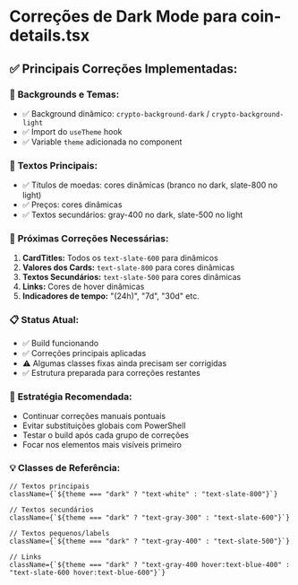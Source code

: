 # Correções de Dark Mode para coin-details.tsx

## ✅ Principais Correções Implementadas:

### 🎨 **Backgrounds e Temas:**

- ✅ Background dinâmico: `crypto-background-dark` / `crypto-background-light`
- ✅ Import do `useTheme` hook
- ✅ Variable `theme` adicionada no component

### 📝 **Textos Principais:**

- ✅ Títulos de moedas: cores dinâmicas (branco no dark, slate-800 no light)
- ✅ Preços: cores dinâmicas
- ✅ Textos secundários: gray-400 no dark, slate-500 no light

### 🔧 **Próximas Correções Necessárias:**

1. **CardTitles:** Todos os `text-slate-600` para dinâmicos
2. **Valores dos Cards:** `text-slate-800` para cores dinâmicas
3. **Textos Secundários:** `text-slate-500` para cores dinâmicas
4. **Links:** Cores de hover dinâmicas
5. **Indicadores de tempo:** "(24h)", "7d", "30d" etc.

### 📋 **Status Atual:**

- ✅ Build funcionando
- ✅ Correções principais aplicadas
- ⚠️ Algumas classes fixas ainda precisam ser corrigidas
- ✅ Estrutura preparada para correções restantes

### 🎯 **Estratégia Recomendada:**

- Continuar correções manuais pontuais
- Evitar substituições globais com PowerShell
- Testar o build após cada grupo de correções
- Focar nos elementos mais visíveis primeiro

### 💡 **Classes de Referência:**

```tsx
// Textos principais
className={`${theme === "dark" ? "text-white" : "text-slate-800"}`}

// Textos secundários
className={`${theme === "dark" ? "text-gray-300" : "text-slate-600"}`}

// Textos pequenos/labels
className={`${theme === "dark" ? "text-gray-400" : "text-slate-500"}`}

// Links
className={`${theme === "dark" ? "text-gray-400 hover:text-blue-400" : "text-slate-600 hover:text-blue-600"}`}
```

